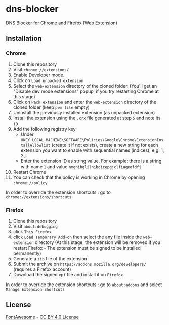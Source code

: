 # dns-blocker
DNS Blocker for Chrome and Firefox (Web Extension)

## Installation

### Chrome
1. Clone this repository
1. Visit `chrome://extensions/`
2. Enable Developer mode.
3. Click on `Load unpacked extension`
4. Select the `web-extension` directory of the cloned folder.
(You'll get an "Disable dev mode extensions" popup, if you try restarting Chrome at this stage)
5. Click on `Pack extension` and enter the `web-extension` directory of the cloned folder (keep `pem file` empty)
6. Uninstall the previously installed extension (as unpacked extension)
7. Install the extension using the `.crx` file generated at step `5` and note its `ID`
8. Add the following registry key 
    - Under `HKEY_LOCAL_MACHINE\SOFTWARE\Policies\Google\Chrome\ExtensionInstallAllowlist` (create it if not exists), create a new string for each extension you want to enable with sequential names (indices), e.g. 1, 2,...
    - Enter the extension ID as string value. For example: there is a string with name `1` and value `nmgnihglilniboicepgjclfiageofdfj`
9. Restart Chrome
10. You can check that the policy is working in Chrome by opening `chrome://policy`

In order to override the extension shortcuts : go to `chrome://extensions/shortcuts`

### Firefox
1. Clone this repository
2. Visit `about:debugging`
3. click `This Firefox`
4. click `Load Temporary Add-on` then select the any file inside the `web-extension` directory
(At this stage, the extension will be removed if you restart Firefox - The extension must be signed to be installed permanently)
5. Generate a `zip` file of the extension
6. Submit the archive on `https://addons.mozilla.org/developers/` (requires a Firefox account)
7. Download the signed `xpi` file and install it on `Firefox`

In order to override the extension shortcuts : go to `about:addons` and select `Manage Extension Shortcuts` 

## License
[FontAwesome](https://fontawesome.com/) - [CC BY 4.0 License](https://creativecommons.org/licenses/by/4.0/)
